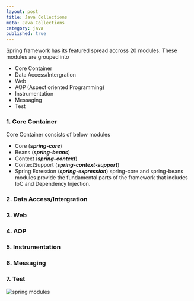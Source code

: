 ```yaml
---
layout: post
title: Java Collections
meta: Java Collections
category: java
published: true
---
```


Spring framework has its featured spread accross 20 modules.  These modules are grouped into 
* Core Container
* Data Access/Intergration
* Web
* AOP (Aspect oriented Programming)
* Instrumentation 
* Messaging
* Test

### **1. Core Container**
Core Container consists of below modules
* Core (___spring-core___)
* Beans (___spring-beans___)
* Context (___spring-context___)
* ContextSupport (___spring-context-support___)
* Spring Exression (___spring-expression___)
	spring-core and spring-beans modules provide the fundamental parts of the framework that includes IoC and Dependency Injection.
    
### **2. Data Access/Intergration**

### **3. Web**
### **4. AOP**
### **5. Instrumentation**
### **6. Messaging**
### **7. Test**


![spring modules]({{site.baseurl}}resources/images/spring-framework-modules.JPG)
